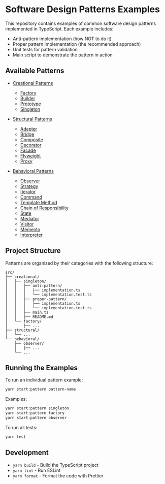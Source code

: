 # Software Design Patterns Examples

This repository contains examples of common software design patterns implemented in TypeScript. Each example includes:

- Anti-pattern implementation (how NOT to do it)
- Proper pattern implementation (the recommended approach)
- Unit tests for pattern validation
- Main script to demonstrate the pattern in action

## Available Patterns

- [Creational Patterns](src/patterns/creational/README.md)
  - [Factory](src/patterns/creational/factory/README.md)
  - [Builder](src/patterns/creational/builder/README.md)
  - [Prototype](src/patterns/creational/prototype/README.md)
  - [Singleton](src/patterns/creational/singleton/README.md)

- [Structural Patterns](src/patterns/structural/README.md)
  - [Adapter](src/patterns/structural/adapter/README.md)
  - [Bridge](src/patterns/structural/bridge/README.md)
  - [Composite](src/patterns/structural/composite/README.md)
  - [Decorator](src/patterns/structural/decorator/README.md)
  - [Facade](src/patterns/structural/facade/README.md)
  - [Flyweight](src/patterns/structural/flyweight/README.md)
  - [Proxy](src/patterns/structural/proxy/README.md)

- [Behavioral Patterns](src/patterns/behavioral/README.md)
  - [Observer](src/patterns/behavioral/observer/README.md)
  - [Strategy](src/patterns/behavioral/strategy/README.md)
  - [Iterator](src/patterns/behavioral/iterator/README.md)
  - [Command](src/patterns/behavioral/command/README.md)
  - [Template Method](src/patterns/behavioral/template-method/README.md)
  - [Chain of Responsibility](src/patterns/behavioral/chain-of-responsibility/README.md)
  - [State](src/patterns/behavioral/state/README.md)
  - [Mediator](src/patterns/behavioral/mediator/README.md)
  - [Visitor](src/patterns/behavioral/visitor/README.md)
  - [Memento](src/patterns/behavioral/memento/README.md)
  - [Interpreter](src/patterns/behavioral/interpreter/README.md)

## Project Structure

Patterns are organized by their categories with the following structure:

```
src/
├── creational/
│   ├── singleton/
│   │   ├── anti-pattern/
│   │   │   ├── implementation.ts
│   │   │   └── implementation.test.ts
│   │   ├── proper-pattern/
│   │   │   ├── implementation.ts
│   │   │   └── implementation.test.ts
│   │   ├── main.ts
│   │   ├── README.md
│   └── factory/
│       ├── ...
├── structural/
│   └── ...
└── behavioral/
    ├── observer/
    │   ├── ...
    └── ...
```

## Running the Examples

To run an individual pattern example:

```bash
yarn start:pattern pattern-name
```

Examples:
```bash
yarn start:pattern singleton
yarn start:pattern factory
yarn start:pattern observer
```

To run all tests:

```bash
yarn test
```

## Development

- `yarn build` - Build the TypeScript project
- `yarn lint` - Run ESLint
- `yarn format` - Format the code with Prettier